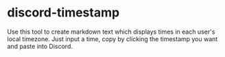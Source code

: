 # discord-timestamp
Use this tool to create markdown text which displays times in each user's local timezone. Just input a time, copy by clicking the timestamp you want and paste into Discord.
